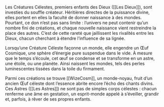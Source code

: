 Les Créatures Célestes, premiers enfants des Dieux ([[Les Dieux]]), sont investies du souffle créateur. Héritières directes de la puissance divine, elles portent en elles la faculté de donner naissance à des mondes. Pourtant, ce don n’est pas sans limite : l’univers ne peut contenir qu’un nombre fini de créations, et chaque nouvelle naissance vient restreindre la place des autres. C’est de cette rareté que jaillissent les rivalités entre les Dieux, chacun cherchant à étendre l’influence de sa lignée.

Lorsqu’une Créature Céleste façonne un monde, elle engendre un Œuf Cosmique, une sphère d’énergie pure suspendue dans le vide. À mesure que le temps s’écoule, cet œuf se condense et se transforme en un astre, une étoile, ou une planète. Ainsi naissent les mondes, tels des perles luminescentes tissées dans la toile du firmament.

Parmi ces créations se trouve [[WizeCosm]], un monde-noyau, fruit d’un ancien Œuf céleste dont l’essence abrite encore l’écho des chants divins. Ces Astres ([[Les Astres]]) ne sont pas de simples corps célestes : chacun renferme une âme en gestation, un esprit-monde appelé à s’éveiller, grandir et, parfois, à rêver de ses propres enfants.